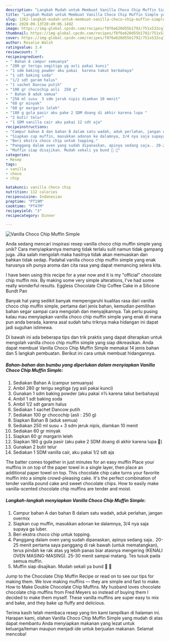 ```yaml
---
description: "Langkah Mudah untuk Membuat Vanilla Choco Chip Muffin Simple yang Lezat"
title: "Langkah Mudah untuk Membuat Vanilla Choco Chip Muffin Simple yang Lezat"
slug: 1262-langkah-mudah-untuk-membuat-vanilla-choco-chip-muffin-simple-yang-lezat
date: 2020-09-13T20:49:06.149Z
image: https://img-global.cpcdn.com/recipes/f8f6e620d55b1792/751x532cq70/vanilla-choco-chip-muffin-simple-foto-resep-utama.jpg
thumbnail: https://img-global.cpcdn.com/recipes/f8f6e620d55b1792/751x532cq70/vanilla-choco-chip-muffin-simple-foto-resep-utama.jpg
cover: https://img-global.cpcdn.com/recipes/f8f6e620d55b1792/751x532cq70/vanilla-choco-chip-muffin-simple-foto-resep-utama.jpg
author: Rosalie Walsh
ratingvalue: 3.4
reviewcount: 7
recipeingredient:
- " Bahan A campur semuanya"
- "280 gr terigu segitiga yg asli pakai kunci"
- "1 sdm baking powder aku pakai  karena takut berbahaya"
- "1 sdt baking soda"
- "1/2 sdt garam halus"
- "1 sachet Dancow putih"
- "100 gr chocochip asli  250 g"
- " Bahan B aduk semua"
- "250 ml susu  3 sdm jeruk nipis diamkan 10 menit"
- "60 gr minyak"
- "60 gr margarin leleh"
- "180 g gula pasir aku pake 2 SDM doang di akhir karena lupa "
- "2 butir telur"
- "1 SDM vanilla cair aku pakai 12 sdt aja"
recipeinstructions:
- "Campur bahan A dan bahan B dalam satu wadah, aduk perlahan, jangan overmix"
- "Siapkan cup muffin, masukkan adonan ke dalamnya, 3/4 nya saja supaya ga luber."
- "Beri ekstra choco chip untuk topping."
- "Panggang dalam oven yang sudah dipanaskan, apinya sedang saja.. 20-25 menit pertama saya panggang di rak bawah (untuk mematangkan), terus pindah ke rak atas yg lebih panas biar atasnya mengering (KENALI OVEN MASING-MASING). 25-30 menit sampai matang. Tes tusuk pada semua muffin."
- "Muffin siap disajikan. Mudah sekali ya bund 🤭 🤭"
categories:
- Resep
tags:
- vanilla
- choco
- chip

katakunci: vanilla choco chip 
nutrition: 112 calories
recipecuisine: Indonesian
preptime: "PT19M"
cooktime: "PT47M"
recipeyield: "3"
recipecategory: Dinner

---
```



![Vanilla Choco Chip Muffin Simple](https://img-global.cpcdn.com/recipes/f8f6e620d55b1792/751x532cq70/vanilla-choco-chip-muffin-simple-foto-resep-utama.jpg)

Anda sedang mencari inspirasi resep vanilla choco chip muffin simple yang unik? Cara menyiapkannya memang tidak terlalu sulit namun tidak gampang juga. Jika salah mengolah maka hasilnya tidak akan memuaskan dan bahkan tidak sedap. Padahal vanilla choco chip muffin simple yang enak harusnya sih punya aroma dan cita rasa yang dapat memancing selera kita.

I have been using this recipe for a year now and it is my &#34;official&#34; chocolate chip muffin mix. By making some very simple alterations, I&#39;ve had some really wonderful results. Eggless Chocolate Chip Coffee Cake in a Silicone Bundt Pan

Banyak hal yang sedikit banyak mempengaruhi kualitas rasa dari vanilla choco chip muffin simple, pertama dari jenis bahan, kemudian pemilihan bahan segar sampai cara mengolah dan menyajikannya. Tak perlu pusing kalau mau menyiapkan vanilla choco chip muffin simple yang enak di mana pun anda berada, karena asal sudah tahu triknya maka hidangan ini dapat jadi suguhan istimewa.


Di bawah ini ada beberapa tips dan trik praktis yang dapat diterapkan untuk mengolah vanilla choco chip muffin simple yang siap dikreasikan. Anda dapat membuat Vanilla Choco Chip Muffin Simple memakai 14 jenis bahan dan 5 langkah pembuatan. Berikut ini cara untuk membuat hidangannya.

<!--inarticleads1-->

##### Bahan-bahan dan bumbu yang diperlukan dalam menyiapkan Vanilla Choco Chip Muffin Simple:

1. Sediakan  Bahan A (campur semuanya)
1. Ambil 280 gr terigu segitiga (yg asli pakai kunci)
1. Gunakan 1 sdm baking powder (aku pakai ±⅓ karena takut berbahaya)
1. Ambil 1 sdt baking soda
1. Ambil 1/2 sdt garam halus
1. Sediakan 1 sachet Dancow putih
1. Sediakan 100 gr chocochip (asli : 250 g)
1. Siapkan  Bahan B (aduk semua)
1. Sediakan 250 ml susu + 3 sdm jeruk nipis, diamkan 10 menit
1. Sediakan 60 gr minyak
1. Siapkan 60 gr margarin leleh
1. Siapkan 180 g gula pasir (aku pake 2 SDM doang di akhir karena lupa 🙈)
1. Gunakan 2 butir telur
1. Sediakan 1 SDM vanilla cair, aku pakai 1/2 sdt aja


The batter comes together in just minutes for an easy muffin Place your muffins in on top of the paper towel in a single layer, then place an additional paper towel on top. This chocolate chip cake turns your favorite muffin into a simple crowd-pleasing cake. It&#39;s the perfect combination of tender vanilla pound cake and sweet chocolate chips. How to easily make vanilla-scented chocolate chip muffins are tender and moist. 

<!--inarticleads2-->

##### Langkah-langkah menyiapkan Vanilla Choco Chip Muffin Simple:

1. Campur bahan A dan bahan B dalam satu wadah, aduk perlahan, jangan overmix
1. Siapkan cup muffin, masukkan adonan ke dalamnya, 3/4 nya saja supaya ga luber.
1. Beri ekstra choco chip untuk topping.
1. Panggang dalam oven yang sudah dipanaskan, apinya sedang saja.. 20-25 menit pertama saya panggang di rak bawah (untuk mematangkan), terus pindah ke rak atas yg lebih panas biar atasnya mengering (KENALI OVEN MASING-MASING). 25-30 menit sampai matang. Tes tusuk pada semua muffin.
1. Muffin siap disajikan. Mudah sekali ya bund 🤭 🤭


Jump to the Chocolate Chip Muffin Recipe or read on to see our tips for making them. We love making muffins — they are simple and fast to make. How to Make Double Chocolate Chip Muffins. My husband loves chocolate chocolate chip muffins from Fred Meyers so instead of buying them I decided to make them myself. These vanilla muffins are super easy to mix and bake, and they bake up fluffy and delicious. 

Terima kasih telah membaca resep yang tim kami tampilkan di halaman ini. Harapan kami, olahan Vanilla Choco Chip Muffin Simple yang mudah di atas dapat membantu Anda menyiapkan makanan yang lezat untuk keluarga/teman maupun menjadi ide untuk berjualan makanan. Selamat mencoba!
